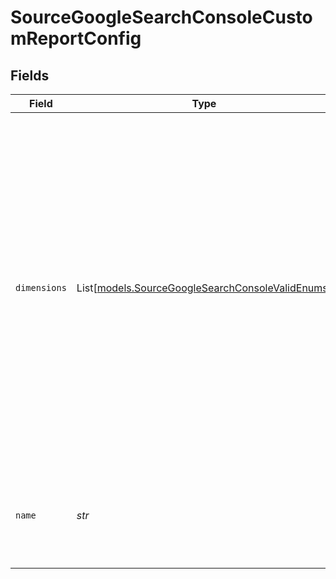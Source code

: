 # SourceGoogleSearchConsoleCustomReportConfig


## Fields

| Field                                                                                                                                                                                                                                                                                             | Type                                                                                                                                                                                                                                                                                              | Required                                                                                                                                                                                                                                                                                          | Description                                                                                                                                                                                                                                                                                       |
| ------------------------------------------------------------------------------------------------------------------------------------------------------------------------------------------------------------------------------------------------------------------------------------------------- | ------------------------------------------------------------------------------------------------------------------------------------------------------------------------------------------------------------------------------------------------------------------------------------------------- | ------------------------------------------------------------------------------------------------------------------------------------------------------------------------------------------------------------------------------------------------------------------------------------------------- | ------------------------------------------------------------------------------------------------------------------------------------------------------------------------------------------------------------------------------------------------------------------------------------------------- |
| `dimensions`                                                                                                                                                                                                                                                                                      | List[[models.SourceGoogleSearchConsoleValidEnums](../models/sourcegooglesearchconsolevalidenums.md)]                                                                                                                                                                                              | :heavy_check_mark:                                                                                                                                                                                                                                                                                | A list of available dimensions. Please note, that for technical reasons `date` is the default dimension which will be included in your query whether you specify it or not. Primary key will consist of your custom dimensions and the default dimension along with `site_url` and `search_type`. |
| `name`                                                                                                                                                                                                                                                                                            | *str*                                                                                                                                                                                                                                                                                             | :heavy_check_mark:                                                                                                                                                                                                                                                                                | The name of the custom report, this name would be used as stream name                                                                                                                                                                                                                             |